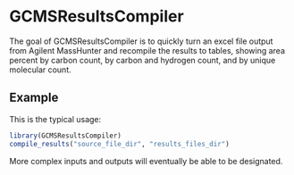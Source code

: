 # GCMSResultsCompiler

The goal of GCMSResultsCompiler is to quickly turn an excel file output from Agilent MassHunter and recompile the results to tables, showing area percent by carbon count, by carbon and hydrogen count, and by unique molecular count. 

## Example

This is the typical usage:

``` r
library(GCMSResultsCompiler)
compile_results("source_file_dir", "results_files_dir")
```

More complex inputs and outputs will eventually be able to be designated.

